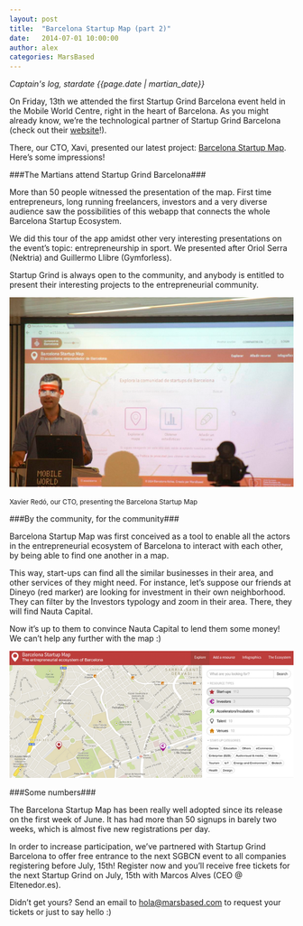 ```yaml
---
layout: post
title:  "Barcelona Startup Map (part 2)"
date:   2014-07-01 10:00:00
author: alex
categories: MarsBased
---
```


*Captain's log, stardate {{page.date | martian_date}}*

On Friday, 13th we attended the first Startup Grind Barcelona event held in the Mobile World Centre, right in the heart of Barcelona. As you might already know, we’re the technological partner of Startup Grind Barcelona (check out their <a href="http://startupgrind.cat/" title="Startup Grind Barcelona's website" target="_blank">website</a>!).

There, our CTO, Xavi, presented our latest project: <a href="http://bcn.cat/bcnstartupmap" title="Barcelona Startup Map" target="_blank">Barcelona Startup Map</a>. Here’s some impressions!

<!--more-->

###The Martians attend Startup Grind Barcelona###

More than 50 people witnessed the presentation of the map. First time entrepreneurs, long running freelancers, investors and a very diverse audience saw the possibilities of this webapp that connects the whole Barcelona Startup Ecosystem.

We did this tour of the app amidst other very interesting presentations on the event’s topic: entrepreneurship in sport. We presented after Oriol Serra (Nektria) and Guillermo Llibre (Gymforless).

Startup Grind is always open to the community, and anybody is entitled to present their interesting projects to the entrepreneurial community.

<img src="/images/blog/post10b.png" alt="Xavier Redó presenting the Barcelona Startup Map" title="Xavier Redó presenting the Barcelona Startup Map" class="img-center img-rounded img-responsive" />
<p class="text-center img-footer"><small>Xavier Redó, our CTO, presenting the Barcelona Startup Map</small></p>

###By the community, for the community###

Barcelona Startup Map was first conceived as a tool to enable all the actors in the entrepreneurial ecosystem of Barcelona to interact with each other, by being able to find one another in a map.

This way, start-ups can find all the similar businesses in their area, and other services of they might need. For instance, let’s suppose our friends at Dineyo (red marker) are looking for investment in their own neighborhood. They can filter by the Investors typology and zoom in their area. There, they will find Nauta Capital.

Now it’s up to them to convince Nauta Capital to lend them some money! We can’t help any further with the map :)

<img src="/images/blog/post10.png" alt="Barcelona Startup Map" title="Barcelona Startup Map" class="img-center img-rounded img-responsive" />

###Some numbers###

The Barcelona Startup Map has been really well adopted since its release on the first week of June. It has had more than 50 signups in barely two weeks, which is almost five new registrations per day.

In order to increase participation, we’ve partnered with Startup Grind Barcelona to offer free entrance to the next SGBCN event to all companies registering before July, 15th! Register now and you’ll receive free tickets for the next Startup Grind on July, 15th with Marcos Alves (CEO @ Eltenedor.es).

Didn’t get yours? Send an email to <a href="mailto:hola@marsbased.com" title="Our email address">hola@marsbased.com</a> to request your tickets or just to say hello :)
